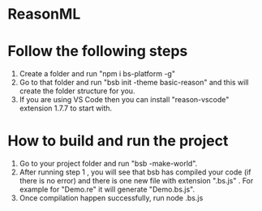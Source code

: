 # ReasonML

# Follow the following steps 
1. Create a folder and run "npm i bs-platform -g"
2. Go to that folder and run "bsb init <project name> -theme basic-reason" and this will create the folder structure for you.
3. If you are using VS Code then you can install "reason-vscode" extension 1.7.7 to start with.


# How to build and run the project
1. Go to your project folder and run "bsb -make-world".
2. After running step 1 , you will see that bsb has compiled your code (if there is no error) and there is one new file with extension ".bs.js" . For example for "Demo.re" it will generate "Demo.bs.js".
3. Once compilation happen successfully, run node <File name>.bs.js
